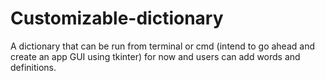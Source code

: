 # Customizable-dictionary
A dictionary that can be run from terminal or cmd (intend to go ahead and create an app GUI using tkinter) for now and users can add words and definitions.
